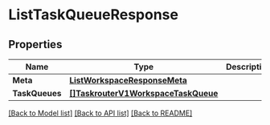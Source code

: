 # ListTaskQueueResponse

## Properties
Name | Type | Description | Notes
------------ | ------------- | ------------- | -------------
**Meta** | [**ListWorkspaceResponseMeta**](ListWorkspaceResponse_meta.md) |  |[optional] 
**TaskQueues** | [**[]TaskrouterV1WorkspaceTaskQueue**](taskrouter.v1.workspace.task_queue.md) |  |[optional] 

[[Back to Model list]](../README.md#documentation-for-models) [[Back to API list]](../README.md#documentation-for-api-endpoints) [[Back to README]](../README.md)


